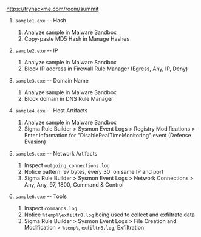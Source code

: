 https://tryhackme.com/room/summit

1. `sample1.exe` -- Hash
	1. Analyze sample in Malware Sandbox
	2. Copy-paste MD5 Hash in Manage Hashes

2. `sample2.exe` -- IP
	1. Analyze sample in Malware Sandbox
	2. Block IP address in Firewall Rule Manager (Egress, Any, IP, Deny)

3. `sample3.exe` -- Domain Name
	1. Analyze sample in Malware Sandbox
	2. Block domain in DNS Rule Manager

4. `sample4.exe` -- Host Artifacts
	1. Analyze sample in Malware Sandbox
	2. Sigma Rule Builder > Sysmon Event Logs > Registry Modifications > Enter information for "DisableRealTimeMonitoring" event (Defense Evasion)

5. `sample5.exe` -- Network Artifacts
	1. Inspect `outgoing_connections.log`
	2. Notice pattern: 97 bytes, every 30' on same IP and port
	3. Sigma Rule Builder > Sysmon Event Logs > Network Connections > Any, Any, 97, 1800, Command & Control

6. `sample6.exe` -- Tools
	1. Inspect `commands.log`
	2. Notice `%temp%\exfiltr8.log` being used to collect and exfiltrate data
	3. Sigma Rule Builder > Sysmon Event Logs > File Creation and Modification > `%temp%`, `exfiltr8.log`, Exfiltration